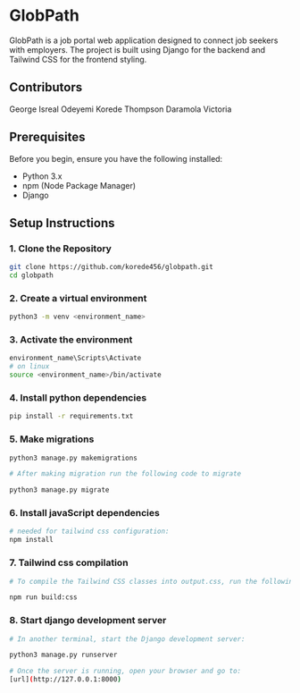 # GlobPath

GlobPath is a job portal web application designed to connect job seekers with employers. The project is built using Django for the backend and Tailwind CSS for the frontend styling.

## Contributors
George Isreal
Odeyemi Korede Thompson
Daramola Victoria

## Prerequisites

Before you begin, ensure you have the following installed:

- Python 3.x
- npm (Node Package Manager)
- Django

## Setup Instructions

### 1. Clone the Repository

```bash
git clone https://github.com/korede456/globpath.git
cd globpath
```
### 2. Create a virtual environment

```bash
python3 -m venv <environment_name>
```

### 3. Activate the environment

```bash
environment_name\Scripts\Activate
# on linux 
source <environment_name>/bin/activate
```

### 4. Install python dependencies

```bash
pip install -r requirements.txt
```

### 5. Make migrations

```bash
python3 manage.py makemigrations

# After making migration run the following code to migrate

python3 manage.py migrate
```

### 6. Install javaScript dependencies

```bash
# needed for tailwind css configuration:
npm install
```

### 7. Tailwind css compilation

```bash
# To compile the Tailwind CSS classes into output.css, run the following command in one terminal:

npm run build:css
```

### 8. Start django development server

```bash
# In another terminal, start the Django development server:

python3 manage.py runserver

# Once the server is running, open your browser and go to:
[url](http://127.0.0.1:8000)
```
